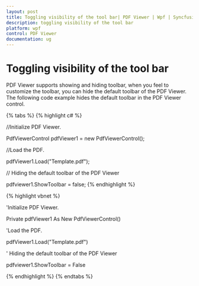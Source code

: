 ```yaml
---
layout: post
title: Toggling visibility of the tool bar| PDF Viewer | Wpf | Syncfusion
description: toggling visibility of the tool bar
platform: wpf
control: PDF Viewer
documentation: ug
---
```


# Toggling visibility of the tool bar

PDF Viewer supports showing and hiding toolbar, when you feel to customize the toolbar, you can hide the default toolbar of the PDF Viewer. The following code example hides the default toolbar in the PDF Viewer control.

{% tabs %}
{% highlight c# %}

//Initialize PDF Viewer.

PdfViewerControl pdfViewer1 = new PdfViewerControl();



//Load the PDF.

pdfViewer1.Load("Template.pdf");

// Hiding the default toolbar of the PDF Viewer

pdfviewer1.ShowToolbar = false;
{% endhighlight %}




{% highlight vbnet %}

'Initialize PDF Viewer.

Private pdfViewer1 As New PdfViewerControl()



'Load the PDF.

pdfViewer1.Load("Template.pdf")

' Hiding the default toolbar of the PDF Viewer

pdfviewer1.ShowToolbar = False

{% endhighlight %}
{% endtabs %}
